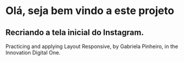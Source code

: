 # Olá, seja bem vindo a este projeto
## Recriando a tela inicial do Instagram.
 Practicing and applying Layout Responsive, by Gabriela Pinheiro, in the Innovation Digital One.
